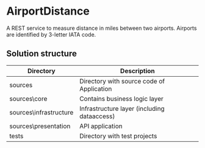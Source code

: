 # AirportDistance
A REST service to measure distance in miles between two airports. Airports are identified by 3-letter IATA code.

## Solution structure
| Directory | Description |
| ------ | ------------------------------------------------------------ |
| sources | Directory with source code of Application |
| sources\core | Contains business logic layer |
| sources\infrastructure | Infrastructure layer (including dataaccess) |
| sources\presentation | API application |
| tests | Directory with test projects |
